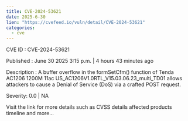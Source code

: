```yaml
--- 
title: CVE-2024-53621
date: 2025-6-30
lien: "https://cvefeed.io/vuln/detail/CVE-2024-53621"
categories:
  - cve
---
```


CVE ID : CVE-2024-53621

Published :  June 30
2025
3:15 p.m. | 4 hours
43 minutes ago

Description : A buffer overflow in the formSetCfm() function of Tenda AC1206 1200M 11ac US_AC1206V1.0RTL_V15.03.06.23_multi_TD01 allows attackers to cause a Denial of Service (DoS) via a crafted POST request.

Severity: 0.0 | NA

Visit the link for more details
such as CVSS details
affected products
timeline
and more...
